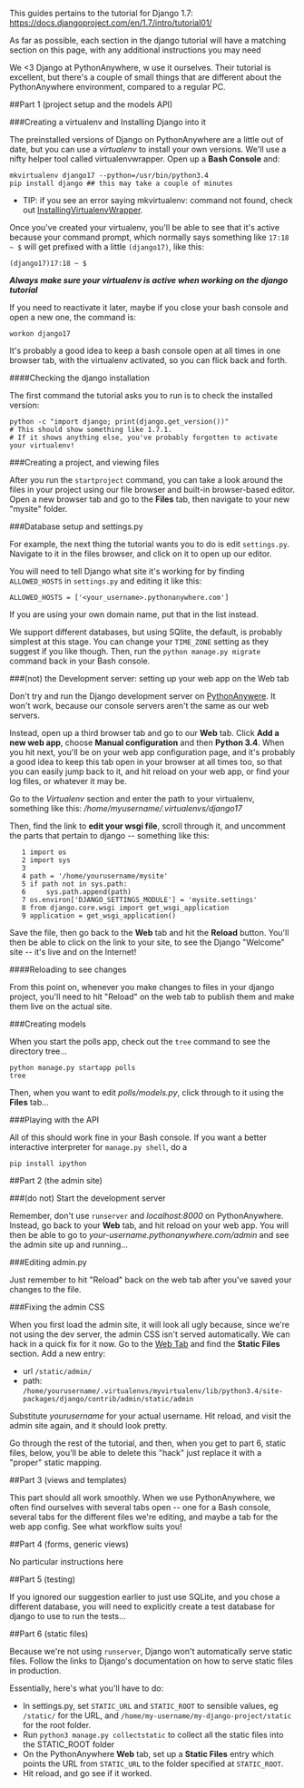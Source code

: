 
<!--
.. title: Following the official Django Tutorial on PythonAnywhere
.. slug: FollowingTheDjangoTutorial
.. date: 2015-05-13 14:35:28 UTC+01:00
.. tags:
.. category:
.. link:
.. description:
.. type: text
-->



This guides pertains to the tutorial for Django 1.7: <https://docs.djangoproject.com/en/1.7/intro/tutorial01/>

As far as possible, each section in the django tutorial will have a matching section on this page, with any additional instructions you may need 

We &lt;3 Django at PythonAnywhere, w use it ourselves. Their tutorial is excellent, but there's a couple of small things that are different about the PythonAnywhere environment, compared to a regular PC. 


##Part 1 (project setup and the models API)



###Creating a virtualenv and Installing Django into it


The preinstalled versions of Django on PythonAnywhere are a little out of date, but you can use a *virtualenv* to install your own versions. We'll use a nifty helper tool called virtualenvwrapper. Open up a **Bash Console** and: 

    mkvirtualenv django17 --python=/usr/bin/python3.4
    pip install django ## this may take a couple of minutes


  * TIP: if you see an error saying mkvirtualenv: command not found, check out [InstallingVirtualenvWrapper](/help/pages/InstallingVirtualenvWrapper). 

Once you've created your virtualenv, you'll be able to see that it's active because your command prompt, which normally says something like `17:18 ~ $` will get prefixed with a little `(django17)`, like this: 

    (django17)17:18 ~ $


***Always make sure your virtualenv is active when working on the django tutorial***

If you need to reactivate it later, maybe if you close your bash console and open a new one, the command is: 

    workon django17


It's probably a good idea to keep a bash console open at all times in one browser tab, with the virtualenv activated, so you can flick back and forth. 


####Checking the django installation


The first command the tutorial asks you to run is to check the installed version: 

    python -c "import django; print(django.get_version())"
    # This should show something like 1.7.1.  
    # If it shows anything else, you've probably forgotten to activate your virtualenv!



###Creating a project, and viewing files


After you run the `startproject` command, you can take a look around the files in your project using our file browser and built-in browser-based editor. Open a new browser tab and go to the **Files** tab, then navigate to your new "mysite" folder. 


###Database setup and settings.py


For example, the next thing the tutorial wants you to do is edit `settings.py`. Navigate to it in the files browser, and click on it to open up our editor. 

You will need to tell Django what site it's working for by finding `ALLOWED_HOSTS` in `settings.py` and editing it like this: 

    ALLOWED_HOSTS = ['<your_username>.pythonanywhere.com']


If you are using your own domain name, put that in the list instead. 

We support different databases, but using SQlite, the default, is probably simplest at this stage. You can change your `TIME_ZONE` setting as they suggest if you like though. Then, run the `python manage.py migrate` command back in your Bash console. 


###(not) the Development server: setting up your web app on the Web tab


Don't try and run the Django development server on [PythonAnywere](/help/pages/PythonAnywere). It won't work, because our console servers aren't the same as our web servers. 

Instead, open up a third browser tab and go to our **Web** tab. Click **Add a new web app**, choose **Manual configuration** and then **Python 3.4**. When you hit next, you'll be on your web app configuration page, and it's probably a good idea to keep this tab open in your browser at all times too, so that you can easily jump back to it, and hit reload on your web app, or find your log files, or whatever it may be. 

Go to the *Virtualenv* section and enter the path to your virtualenv, something like this: */home/myusername/.virtualenvs/django17*

Then, find the link to **edit your wsgi file**, scroll through it, and uncomment the parts that pertain to django -- something like this: 

       1 import os
       2 import sys
       3 
       4 path = '/home/yourusername/mysite'
       5 if path not in sys.path:
       6     sys.path.append(path)
       7 os.environ['DJANGO_SETTINGS_MODULE'] = 'mysite.settings'
       8 from django.core.wsgi import get_wsgi_application
       9 application = get_wsgi_application()



Save the file, then go back to the **Web** tab and hit the **Reload** button. You'll then be able to click on the link to your site, to see the Django "Welcome" site -- it's live and on the Internet! 


####Reloading to see changes


From this point on, whenever you make changes to files in your django project, you'll need to hit "Reload" on the web tab to publish them and make them live on the actual site. 


###Creating models


When you start the polls app, check out the `tree` command to see the directory tree... 

    python manage.py startapp polls
    tree


Then, when you want to edit *polls/models.py*, click through to it using the **Files** tab... 


###Playing with the API


All of this should work fine in your Bash console. If you want a better interactive interpreter for `manage.py shell`, do a 

    pip install ipython



##Part 2 (the admin site)



###(do not) Start the development server


Remember, don't use `runserver` and *localhost:8000* on PythonAnywhere. Instead, go back to your **Web** tab, and hit reload on your web app. You will then be able to go to *your-username.pythonanywhere.com/admin* and see the admin site up and running... 


###Editing admin.py


Just remember to hit "Reload" back on the web tab after you've saved your changes to the file. 


###Fixing the admin CSS


When you first load the admin site, it will look all ugly because, since we're not using the dev server, the admin CSS isn't served automatically. We can hack in a quick fix for it now. Go to the [Web Tab](/help/pages/FollowingTheDjangoTutorialweb_app_setup) and find the **Static Files** section. Add a new entry: 

  * url `/static/admin/`
  * path: `/home/yourusername/.virtualenvs/myvirtualenv/lib/python3.4/site-packages/django/contrib/admin/static/admin`

Substitute *yourusername* for your actual username. Hit reload, and visit the admin site again, and it should look pretty. 

Go through the rest of the tutorial, and then, when you get to part 6, static files, below, you'll be able to delete this "hack" just replace it with a "proper" static mapping. 


##Part 3 (views and templates)


This part should all work smoothly. When we use PythonAnywhere, we often find ourselves with several tabs open -- one for a Bash console, several tabs for the different files we're editing, and maybe a tab for the web app config. See what workflow suits you! 


##Part 4 (forms, generic views)


No particular instructions here 


##Part 5 (testing)


If you ignored our suggestion earlier to just use SQLite, and you chose a different database, you will need to explicitly create a test database for django to use to run the tests... 


##Part 6 (static files)


Because we're not using `runserver`, Django won't automatically serve static files. Follow the links to Django's documentation on how to serve static files in production. 

Essentially, here's what you'll have to do: 

  * In settings.py, set `STATIC_URL` and `STATIC_ROOT` to sensible values, eg `/static/` for the URL, and `/home/my-username/my-django-project/static` for the root folder. 
  * Run `python3 manage.py collectstatic` to collect all the static files into the STATIC_ROOT folder 
  * On the PythonAnywhere **Web** tab, set up a **Static Files** entry which points the URL from `STATIC_URL` to the folder specified at `STATIC_ROOT`. 
  * Hit reload, and go see if it worked. 
